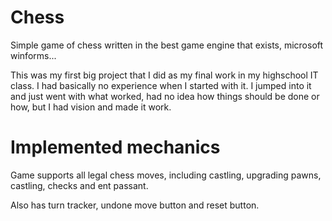 # Chess

Simple game of chess written in the best game engine that exists, microsoft winforms...

This was my first big project that I did as my final work in my highschool IT class. I had basically no experience when I started with it. 
I jumped into it and just went with what worked, had no idea how things should be done or how,
but I had vision and made it work.

# Implemented mechanics

Game supports all legal chess moves, including castling, upgrading pawns, castling, checks and ent passant.

Also has turn tracker, undone move button and reset button.
